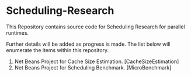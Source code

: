 Scheduling-Research
===================

This Repository contains source code for Scheduling Research for parallel runtimes.

Further details will be added as progress  is made. The list below will enumerate the items within this repository.

1.  Net Beans Project for Cache Size Estimation. [CacheSizeEstimation]
2.  Net Beans Project for Scheduling Benchmark. [MicroBenchmark]
